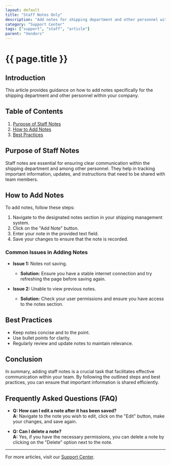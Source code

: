 ```yaml
---
layout: default
title: "Staff Notes Only"
description: "Add notes for shipping department and other personnel within your company."
category: "Support Center"
tags: ["support", "staff", "article"]
parent: "Vendors"
---
```


# {{ page.title }}

## Introduction

This article provides guidance on how to add notes specifically for the shipping department and other personnel within your company.

## Table of Contents
1. [Purpose of Staff Notes](#purpose-of-staff-notes)
2. [How to Add Notes](#how-to-add-notes)
3. [Best Practices](#best-practices)

## Purpose of Staff Notes

Staff notes are essential for ensuring clear communication within the shipping department and among other personnel. They help in tracking important information, updates, and instructions that need to be shared with team members.

## How to Add Notes

To add notes, follow these steps:

1. Navigate to the designated notes section in your shipping management system.
2. Click on the "Add Note" button.
3. Enter your note in the provided text field.
4. Save your changes to ensure that the note is recorded.

### Common Issues in Adding Notes

- **Issue 1:** Notes not saving.
  - **Solution:** Ensure you have a stable internet connection and try refreshing the page before saving again.
  
- **Issue 2:** Unable to view previous notes.
  - **Solution:** Check your user permissions and ensure you have access to the notes section.

## Best Practices

- Keep notes concise and to the point.
- Use bullet points for clarity.
- Regularly review and update notes to maintain relevance.

## Conclusion

In summary, adding staff notes is a crucial task that facilitates effective communication within your team. By following the outlined steps and best practices, you can ensure that important information is shared efficiently.

## Frequently Asked Questions (FAQ)

- **Q: How can I edit a note after it has been saved?**  
  **A:** Navigate to the note you wish to edit, click on the "Edit" button, make your changes, and save again.

- **Q: Can I delete a note?**  
  **A:** Yes, if you have the necessary permissions, you can delete a note by clicking on the "Delete" option next to the note.

---

For more articles, visit our [Support Center](https://support.anamcraft.com).